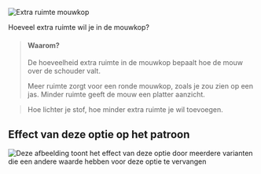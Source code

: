 ![Extra ruimte mouwkop](./sleevecapease.svg)

Hoeveel extra ruimte wil je in de mouwkop?

> #### Waarom?
>
> De hoeveelheid extra ruimte in de mouwkop bepaalt hoe de mouw over de schouder valt.
>
> Meer ruimte zorgt voor een ronde mouwkop, zoals je zou zien op een jas. Minder ruimte geeft de mouw een platter aanzicht.

> Hoe lichter je stof, hoe minder extra ruimte je wil toevoegen.

## Effect van deze optie op het patroon

![Deze afbeelding toont het effect van deze optie door meerdere varianten die een andere waarde hebben voor deze optie te vervangen](carlton_sleevecapease_sample.svg "Effect van deze optie op het patroon")

